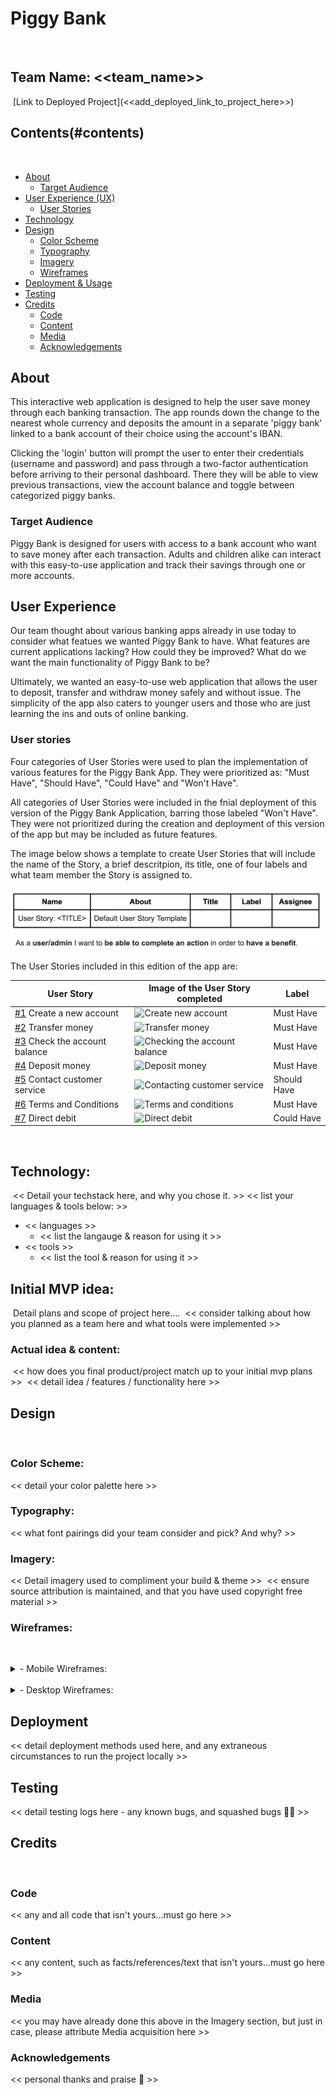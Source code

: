 # Piggy Bank
​
## Team Name: <<team_name>>
​
[Link to Deployed Project](<<add_deployed_link_to_project_here>>)
​
## Contents(#contents)
​
* [About](#about)
  * [Target Audience](#targe-audience)
* [User Experience (UX)](#user-experience)
    * [User Stories](#user-stories)
* [Technology](#technology)
* [Design](#design)
  * [Color Scheme](#color-scheme)
  * [Typography](#typography)
  * [Imagery](#imagery)
  * [Wireframes](#wireframes)
* [Deployment & Usage](#deployment)
* [Testing](#testing)
* [Credits](#credits)
  * [Code](#code)
  * [Content](#content)
  * [Media](#media)
  * [Acknowledgements](#acknowledgements)
​
## About
This interactive web application is designed to help the user save money through each banking transaction. The app rounds down the change to the nearest whole currency and deposits the amount in a separate 'piggy bank' linked to a bank account of their choice using the account's IBAN.

Clicking the 'login' button will prompt the user to enter their credentials (username and password) and pass through a two-factor authentication before arriving to their personal dashboard. There they will be able to view previous transactions, view the account balance and toggle between categorized piggy banks. 

### Target Audience
Piggy Bank is designed for users with access to a bank account who want to save money after each transaction. Adults and children alike can interact with this easy-to-use application and track their savings through one or more accounts.

## User Experience
Our team thought about various banking apps already in use today to consider what featues we wanted Piggy Bank to have. What features are current applications lacking? How could they be improved? What do we want the main functionality of Piggy Bank to be? 

Ultimately, we wanted an easy-to-use web application that allows the user to deposit, transfer and withdraw money safely and without issue. The simplicity of the app also caters to younger users and those who are just learning the ins and outs of online banking. 
​
### User stories
Four categories of User Stories were used to plan the implementation of various features for the Piggy Bank App. They were prioritized as: "Must Have", "Should Have", "Could Have" and "Won't Have". 

All categories of User Stories were included in the fnial deployment of this version of the Piggy Bank Application, barring those labeled "Won't Have". They were not prioritized during the creation and deployment of this version of the app but may be included as future features.

The image below shows a template to create User Stories that will include the name of the Story, a brief descritpion, its title, one of four labels and what team member the Story is assigned to. 


<img src="./media/user-story-template.png" alt="User Story Template">

The User Stories included in this edition of the app are:

|User Story |Image of the User Story completed|Label|
|-----------------------|---------------------------------|-----------
|[#1](https://github.com/Kaylaesmith1/jan23-hackathon-team12/issues/1) Create a new account| ![Create new account](/picture)|Must Have||
|[#2](https://github.com/Kaylaesmith1/jan23-hackathon-team12/issues/2) Transfer money| ![Transfer money](/picture)|Must Have||
|[#3](https://github.com/Kaylaesmith1/jan23-hackathon-team12/issues/3) Check the account balance| ![Checking the account balance](/picture)|Must Have||
|[#4](https://github.com/Kaylaesmith1/jan23-hackathon-team12/issues/4) Deposit money| ![Deposit money](/picture)|Must Have||
|[#5](https://github.com/Kaylaesmith1/jan23-hackathon-team12/issues/5) Contact customer service| ![Contacting customer service](/picture)|Should Have||
|[#6](https://github.com/Kaylaesmith1/jan23-hackathon-team12/issues/6) Terms and Conditions| ![Terms and conditions](/picture)|Must Have||
|[#7](https://github.com/Kaylaesmith1/jan23-hackathon-team12/issues/7) Direct debit| ![Direct debit](/picture)|Could Have||
​
## Technology:
​
<< Detail your techstack here, and why you chose it. >>
​
<< list your languages & tools below: >>
​
*  << languages >>
	* << list the langauge & reason for using it >>
​
* << tools >>
  * << list the tool & reason for using it >>
​
## Initial MVP idea:
​
Detail plans and scope of project here....
​
<< consider talking about how you planned as a team here and what tools were implemented >>
​
### Actual idea & content:
​
<< how does you final product/project match up to your initial mvp plans >>
​
<< detail idea / features / functionality here >>
​
## Design
​
### Color Scheme:
<< detail your color palette here >>
​
### Typography:
<< what font pairings did your team consider and pick? And why? >>
​
### Imagery:
<< Detail imagery used to compliment your build & theme >>
​
<< ensure source attribution is maintained, and that you have used copyright free material >>
​
### Wireframes:
​
<details>
<summary>- Mobile Wireframes:</summary>
​
<< put all your mobile wireframes here... >>
​
<< consider adding some notes to detail the planned components or functionality >>
​
</details>
​
<details>
<summary>- Desktop Wireframes:</summary>
​
<< put all your mobile wireframes here... >>
​
<< consider adding some notes to detail the planned components or functionality >>
​
</details>

## Deployment
<< detail deployment methods used here, and any extraneous circumstances to run the project locally >>
​
## Testing
<< detail testing logs here - any known bugs, and squashed bugs 🐛🐛 >>
​
## Credits
​
### Code
<< any and all code that isn't yours...must go here >>
​
### Content
<< any content, such as facts/references/text that isn't yours...must go here >>
​
### Media
<< you may have already done this above in the Imagery section, but just in case, please attribute Media acquisition here >>
​
### Acknowledgements
<< personal thanks and praise 🙌 >>